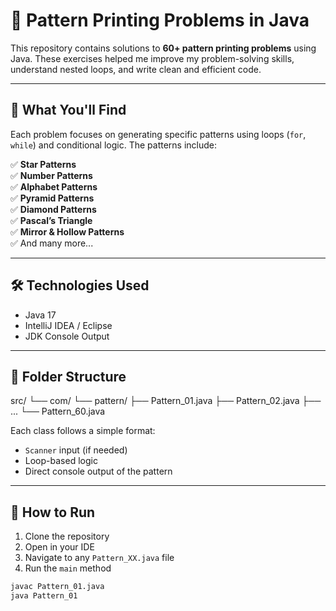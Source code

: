 # 🔢 Pattern Printing Problems in Java

This repository contains solutions to **60+ pattern printing problems** using Java. These exercises helped me improve my problem-solving skills, understand nested loops, and write clean and efficient code.

---

## 📘 What You'll Find

Each problem focuses on generating specific patterns using loops (`for`, `while`) and conditional logic. The patterns include:

✅ **Star Patterns**  
✅ **Number Patterns**  
✅ **Alphabet Patterns**  
✅ **Pyramid Patterns**  
✅ **Diamond Patterns**  
✅ **Pascal’s Triangle**  
✅ **Mirror & Hollow Patterns**  
✅ And many more...

---

## 🛠️ Technologies Used

- Java 17
- IntelliJ IDEA / Eclipse
- JDK Console Output

---

## 📁 Folder Structure

src/
└── com/
└── pattern/
├── Pattern_01.java
├── Pattern_02.java
├── ...
└── Pattern_60.java


Each class follows a simple format:
- `Scanner` input (if needed)
- Loop-based logic
- Direct console output of the pattern

---

## 🚀 How to Run

1. Clone the repository
2. Open in your IDE
3. Navigate to any `Pattern_XX.java` file
4. Run the `main` method

```bash
javac Pattern_01.java
java Pattern_01

